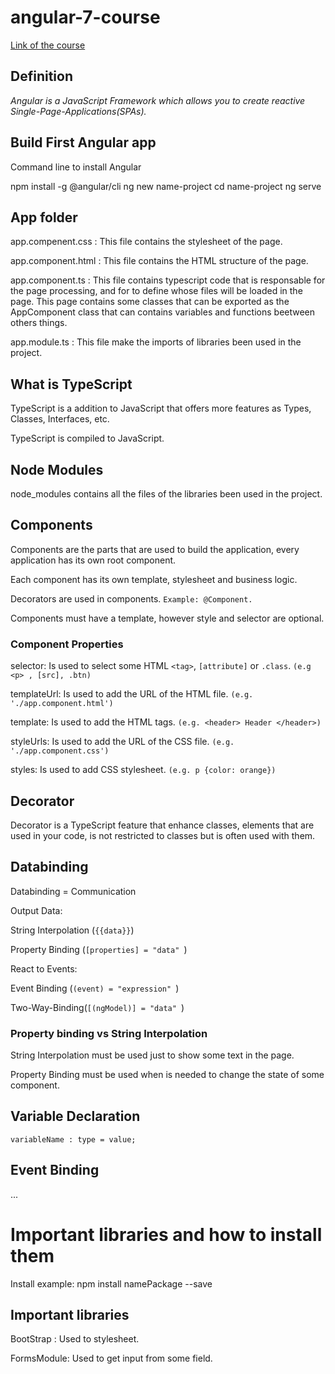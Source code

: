 # angular-7-course

[Link of the course](https://www.udemy.com/the-complete-guide-to-angular-2/)

## Definition
*Angular is a JavaScript Framework which allows you to create reactive Single-Page-Applications(SPAs).*

## Build First Angular app

Command line to install Angular

npm install -g @angular/cli
ng new name-project
cd name-project
ng serve

## App folder

app.compenent.css : This file contains the stylesheet of the page.

app.component.html : This file contains the HTML structure of the page.

app.component.ts : This file contains typescript code that is responsable for the page processing, and for to define whose files will be loaded in the page. This page contains some classes that can be exported as the AppComponent class that can contains variables and functions beetween others things.

app.module.ts : This file make the imports of libraries been used in the project.

## What is TypeScript

TypeScript is a addition to JavaScript that offers more features as Types, Classes, Interfaces, etc.

TypeScript is compiled to JavaScript.

## Node Modules 

node_modules contains all the files of the libraries been used in the project.

## Components

Components are the parts that are used to build the application, every application has its own root component.

Each component has its own template, stylesheet and business logic.

Decorators are used in components. ```Example: @Component.```

Components must have a template, however style and selector are optional.

### Component Properties
selector: Is used to select some HTML ```<tag>```, ```[attribute]``` or ```.class```. ```(e.g <p> , [src], .btn)```
  
templateUrl: Is used to add the URL of the HTML file. ```(e.g. './app.component.html')```

template: Is used to add the HTML tags. ```(e.g. <header> Header </header>)```

styleUrls: Is used to add the URL of the CSS file. ```(e.g. './app.component.css')```

styles: Is used to add CSS stylesheet. ```(e.g. p {color: orange})```


## Decorator

Decorator is a TypeScript feature that enhance classes, elements that are used in your code, is not restricted to classes but is often used with them.

## Databinding

Databinding = Communication

Output Data:

String Interpolation (```{{data}}```)

Property Binding (```[properties] = "data" ```)

React to Events:

Event Binding (```(event) = "expression" ```)

Two-Way-Binding(```[(ngModel)] = "data" ```)

### Property binding vs String Interpolation

String Interpolation must be used just to show some text in the page.

Property Binding must be used when is needed to change the state of some component.

## Variable Declaration

```variableName : type = value;```

## Event Binding

...

# Important libraries and how to install them

Install example: npm install namePackage --save

## Important libraries

BootStrap : Used to stylesheet.

FormsModule: Used to get input from some field.






